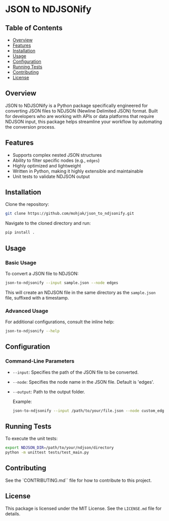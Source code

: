 # JSON to NDJSONify

## Table of Contents

- [Overview](#overview)
- [Features](#features)
- [Installation](#installation)
- [Usage](#usage)
- [Configuration](#configuration)
- [Running Tests](#running-tests)
- [Contributing](#contributing)
- [License](#license)

## Overview

JSON to NDJSONify is a Python package specifically engineered for converting JSON files to NDJSON (Newline Delimited JSON) format. Built for developers who are working with APIs or data platforms that require NDJSON input, this package helps streamline your workflow by automating the conversion process.

## Features

- Supports complex nested JSON structures
- Ability to filter specific nodes (e.g., `edges`)
- Highly optimized and lightweight
- Written in Python, making it highly extensible and maintainable
- Unit tests to validate NDJSON output

## Installation

Clone the repository:

```bash
git clone https://github.com/mohjak/json_to_ndjsonify.git
```

Navigate to the cloned directory and run:

```bash
pip install .
```

## Usage

### Basic Usage

To convert a JSON file to NDJSON:

```bash
json-to-ndjsonify --input sample.json --node edges
```

This will create an NDJSON file in the same directory as the `sample.json` file, suffixed with a timestamp.

### Advanced Usage

For additional configurations, consult the inline help:

```bash
json-to-ndjsonify --help
```

## Configuration

### Command-Line Parameters

- `--input`: Specifies the path of the JSON file to be converted.
- `--node`: Specifies the node name in the JSON file. Default is 'edges'.
- `--output`: Path to the output folder.

  Example:

  ```bash
  json-to-ndjsonify --input /path/to/your/file.json --node custom_edges --output /path/to/output/folder
  ```

## Running Tests

To execute the unit tests:

```bash
export NDJSON_DIR=/path/to/your/ndjson/directory
python -m unittest tests/test_main.py
```

## Contributing

See the `CONTRIBUTING.md`` file for how to contribute to this project.

## License

This package is licensed under the MIT License. See the `LICENSE.md` file for details.
